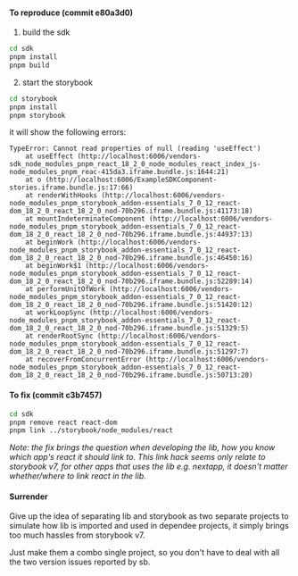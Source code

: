 #### To reproduce (commit e80a3d0)

1. build the sdk

```bash
cd sdk
pnpm install
pnpm build
```

2. start the storybook

```bash
cd storybook
pnpm install
pnpm storybook
```

it will show the following errors:

```plain
TypeError: Cannot read properties of null (reading 'useEffect')
    at useEffect (http://localhost:6006/vendors-sdk_node_modules_pnpm_react_18_2_0_node_modules_react_index_js-node_modules_pnpm_reac-415da3.iframe.bundle.js:1644:21)
    at o (http://localhost:6006/ExampleSDKComponent-stories.iframe.bundle.js:17:66)
    at renderWithHooks (http://localhost:6006/vendors-node_modules_pnpm_storybook_addon-essentials_7_0_12_react-dom_18_2_0_react_18_2_0_nod-70b296.iframe.bundle.js:41173:18)
    at mountIndeterminateComponent (http://localhost:6006/vendors-node_modules_pnpm_storybook_addon-essentials_7_0_12_react-dom_18_2_0_react_18_2_0_nod-70b296.iframe.bundle.js:44937:13)
    at beginWork (http://localhost:6006/vendors-node_modules_pnpm_storybook_addon-essentials_7_0_12_react-dom_18_2_0_react_18_2_0_nod-70b296.iframe.bundle.js:46450:16)
    at beginWork$1 (http://localhost:6006/vendors-node_modules_pnpm_storybook_addon-essentials_7_0_12_react-dom_18_2_0_react_18_2_0_nod-70b296.iframe.bundle.js:52289:14)
    at performUnitOfWork (http://localhost:6006/vendors-node_modules_pnpm_storybook_addon-essentials_7_0_12_react-dom_18_2_0_react_18_2_0_nod-70b296.iframe.bundle.js:51420:12)
    at workLoopSync (http://localhost:6006/vendors-node_modules_pnpm_storybook_addon-essentials_7_0_12_react-dom_18_2_0_react_18_2_0_nod-70b296.iframe.bundle.js:51329:5)
    at renderRootSync (http://localhost:6006/vendors-node_modules_pnpm_storybook_addon-essentials_7_0_12_react-dom_18_2_0_react_18_2_0_nod-70b296.iframe.bundle.js:51297:7)
    at recoverFromConcurrentError (http://localhost:6006/vendors-node_modules_pnpm_storybook_addon-essentials_7_0_12_react-dom_18_2_0_react_18_2_0_nod-70b296.iframe.bundle.js:50713:20)
```

#### To fix (commit c3b7457)

```bash
cd sdk
pnpm remove react react-dom
pnpm link ../storybook/node_modules/react
```

*Note: the fix brings the question when developing the lib, how you know which app's react it should link to. This link hack seems only relate to storybook v7, for other apps that uses the lib e.g. nextapp, it doesn't matter whether/where to link react in the lib.*


#### Surrender
Give up the idea of separating lib and storybook as two separate projects to simulate how lib is imported and used in dependee projects, it simply brings too much hassles from storybook v7.

Just make them a combo single project, so you don't have to deal with all the two version issues reported by sb.
